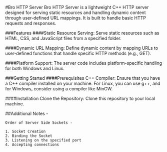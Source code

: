 #Bro HTTP Server
Bro HTTP Server is a lightweight C++ HTTP server designed for serving static resources and handling dynamic content through user-defined URL mappings. It is built to handle basic HTTP requests and responses.

###Features
####Static Resource Serving: Serve static resources such as HTML, CSS, and JavaScript files from a specified folder.

####Dynamic URL Mapping: Define dynamic content by mapping URLs to user-defined functions that handle specific HTTP methods (e.g., GET).

####Platform Support: The server code includes platform-specific handling for both Windows and Linux.

###Getting Started
####Prerequisites
C++ Compiler: Ensure that you have a C++ compiler installed on your machine. For Linux, you can use g++, and for Windows, consider using a compiler like MinGW.

####Installation
Clone the Repository: Clone this repository to your local machine.


##Additional Notes -

```
Order of Server Side Sockets -

1. Socket Creation
2. Binding the Socket
3. Listening on the specified port
4. Accepting connections
```